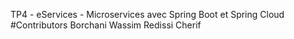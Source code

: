 TP4 - eServices - Microservices avec Spring Boot et Spring Cloud
#Contributors
Borchani Wassim
Redissi Cherif